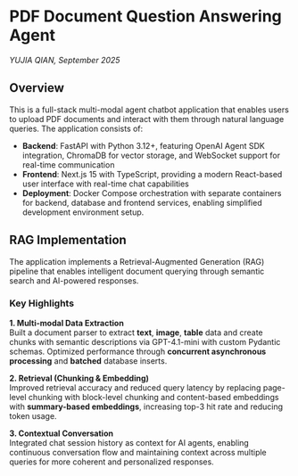 # PDF Document Question Answering Agent

*YUJIA QIAN, September 2025*

## Overview

This is a full-stack multi-modal agent chatbot application that enables users to upload PDF documents and interact with them through natural language queries. The application consists of:

- **Backend**: FastAPI with Python 3.12+, featuring OpenAI Agent SDK integration, ChromaDB for vector storage, and WebSocket support for real-time communication
- **Frontend**: Next.js 15 with TypeScript, providing a modern React-based user interface with real-time chat capabilities
- **Deployment**: Docker Compose orchestration with separate containers for backend, database and frontend services, enabling simplified development environment setup.

## RAG Implementation

The application implements a Retrieval-Augmented Generation (RAG) pipeline that enables intelligent document querying through semantic search and AI-powered responses.

### Key Highlights

**1. Multi-modal Data Extraction**  
Built a document parser to extract **text**, **image**, **table** data and create chunks with semantic descriptions via GPT-4.1-mini with custom Pydantic schemas. Optimized performance through **concurrent asynchronous processing** and **batched** database inserts.

**2. Retrieval (Chunking & Embedding)**  
Improved retrieval accuracy and reduced query latency by replacing page-level chunking with block-level chunking and content-based embeddings with **summary-based embeddings**, increasing top-3 hit rate and reducing token usage.

**3. Contextual Conversation**  
Integrated chat session history as context for AI agents, enabling continuous conversation flow and maintaining context across multiple queries for more coherent and personalized responses.
